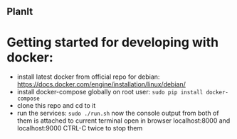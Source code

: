 ## PlanIt

# Getting started for developing with docker:
 * install latest docker from official repo for debian:
   https://docs.docker.com/engine/installation/linux/debian/
 * install docker-compose globally on root user:
   `sudo pip install docker-compose`
 * clone this repo and cd to it
 * run the services:
   `sudo ./run.sh`
   now the console output from both of them is attached to current terminal
   open in browser localhost:8000 and localhost:9000
   CTRL-C twice to stop them
